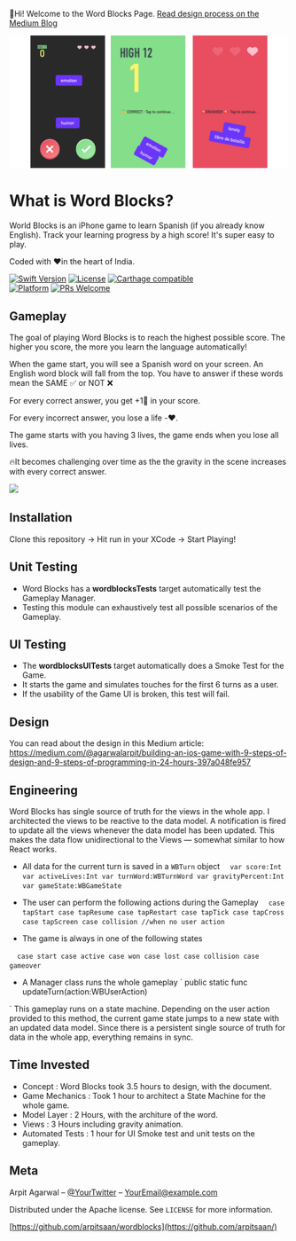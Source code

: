 👋Hi! Welcome to the Word Blocks Page.
[Read design process on the Medium Blog](https://medium.com/@agarwalarpit/building-an-ios-game-with-9-steps-of-design-and-9-steps-of-programming-in-24-hours-397a048fe957)

![Word Blocks in Action](/images/all3.PNG?raw=true "Game Start!")

# What is Word Blocks?
World Blocks is an iPhone game to learn Spanish (if you already know English). 
Track your learning progress by a high score! It's super easy to play.


Coded with ❤️in the heart of India.


[![Swift Version][swift-image]][swift-url]
[![License][license-image]][license-url]
[![Carthage compatible](https://img.shields.io/badge/Carthage-compatible-4BC51D.svg?style=flat)](https://github.com/Carthage/Carthage)  
[![Platform](https://img.shields.io/cocoapods/p/LFAlertController.svg?style=flat)](http://cocoapods.org/pods/LFAlertController)
[![PRs Welcome](https://img.shields.io/badge/PRs-welcome-brightgreen.svg?style=flat-square)](http://makeapullrequest.com)

## Gameplay
The goal of playing Word Blocks is to reach the highest possible score. 
The higher you score, the more you learn the language automatically!

When the game start, you will see a Spanish word on your screen. An English word block will fall from the top. 
You have to answer if these words mean the SAME ✅ or NOT ❌

For every correct answer, you get +1🙌 in your score. 

For every incorrect answer, you lose a life -❤️. 

The game starts with you having 3 lives, the game ends when you lose all lives.

🔥It becomes challenging over time as the the gravity in the scene increases with every correct answer.

![](header.png)


## Installation
Clone this repository ->  Hit run in your XCode -> Start Playing!

## Unit Testing
- Word Blocks has a **wordblocksTests** target automatically test the Gameplay Manager.
- Testing this module can exhaustively test all possible scenarios of the Gameplay.

## UI Testing
- The **wordblocksUITests** target automatically does a Smoke Test for the Game.
- It starts the game and simulates touches for the first 6 turns as a user.
- If the usability of the Game UI is broken, this test will fail.

## Design
You can read about the design in this Medium article:
https://medium.com/@agarwalarpit/building-an-ios-game-with-9-steps-of-design-and-9-steps-of-programming-in-24-hours-397a048fe957

## Engineering
Word Blocks has single source of truth for the views in the whole app. I architected the views to be reactive to the data model. A notification is fired to update all the views whenever the data model has been updated. This makes the data flow unidirectional to the Views — somewhat similar to how React works. 

- All data for the current turn is saved in a `WBTurn` object
`   var score:Int
    var activeLives:Int
    var turnWord:WBTurnWord
    var gravityPercent:Int
    var gameState:WBGameState 
    `

- The user can perform the following actions during the Gameplay
`   case tapStart
    case tapResume
    case tapRestart
    case tapTick
    case tapCross
    case tapScreen
    case collision //when no user action
    `

- The game is always in one of the following states 

`   case start
    case active
    case won
    case lost
    case collision
    case gameover
    `
    
- A Manager class runs the whole gameplay
`
    public static func updateTurn(action:WBUserAction)

`
This gameplay runs on a state machine. Depending on the user action provided to this method, the current game state jumps to a new state with an updated data model. Since there is a persistent single source of truth for data in the whole app, everything remains in sync.
    

## Time Invested
- Concept : Word Blocks took 3.5 hours to design, with the document.
- Game Mechanics : Took 1 hour to architect a State Machine for the whole game.
- Model Layer : 2 Hours, with the architure of the word.
- Views : 3 Hours including gravity animation.
- Automated Tests : 1 hour for UI Smoke test and unit tests on the gameplay.

## Meta

Arpit Agarwal – [@YourTwitter](https://twitter.com/dbader_org) – YourEmail@example.com

Distributed under the Apache license. See ``LICENSE`` for more information.

[https://github.com/arpitsaan/wordblocks](https://github.com/arpitsaan/)

[swift-image]:https://img.shields.io/badge/swift-3.0-orange.svg
[swift-url]: https://swift.org/
[license-image]: https://img.shields.io/badge/License-Apache-blue.svg
[license-url]: LICENSE
[codebeat-image]: https://codebeat.co/badges/c19b47ea-2f9d-45df-8458-b2d952fe9dad
[codebeat-url]: https://codebeat.co/projects/github-com-vsouza-awesomeios-com
